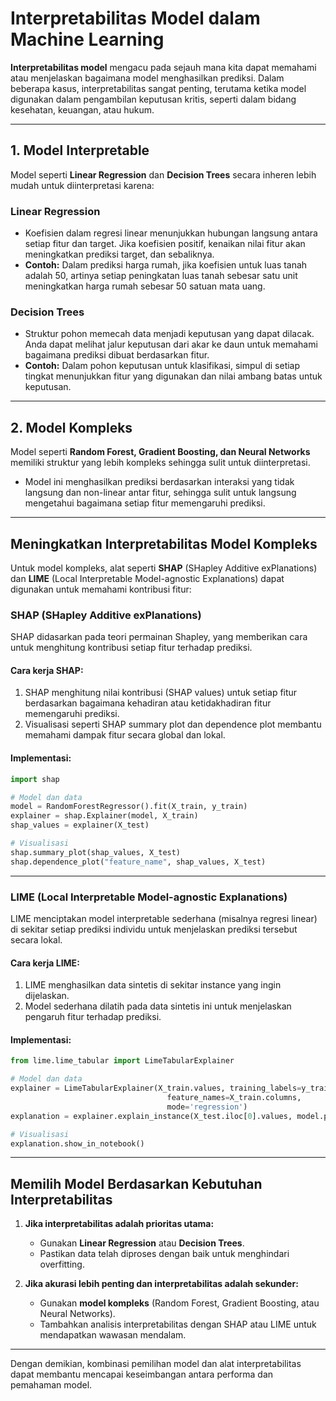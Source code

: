 # Interpretabilitas Model dalam Machine Learning

**Interpretabilitas model** mengacu pada sejauh mana kita dapat memahami atau menjelaskan bagaimana model menghasilkan prediksi. Dalam beberapa kasus, interpretabilitas sangat penting, terutama ketika model digunakan dalam pengambilan keputusan kritis, seperti dalam bidang kesehatan, keuangan, atau hukum.

---

## 1. Model Interpretable
Model seperti **Linear Regression** dan **Decision Trees** secara inheren lebih mudah untuk diinterpretasi karena:

### **Linear Regression**
- Koefisien dalam regresi linear menunjukkan hubungan langsung antara setiap fitur dan target. Jika koefisien positif, kenaikan nilai fitur akan meningkatkan prediksi target, dan sebaliknya.
- **Contoh:** Dalam prediksi harga rumah, jika koefisien untuk luas tanah adalah 50, artinya setiap peningkatan luas tanah sebesar satu unit meningkatkan harga rumah sebesar 50 satuan mata uang.

### **Decision Trees**
- Struktur pohon memecah data menjadi keputusan yang dapat dilacak. Anda dapat melihat jalur keputusan dari akar ke daun untuk memahami bagaimana prediksi dibuat berdasarkan fitur.
- **Contoh:** Dalam pohon keputusan untuk klasifikasi, simpul di setiap tingkat menunjukkan fitur yang digunakan dan nilai ambang batas untuk keputusan.

---

## 2. Model Kompleks
Model seperti **Random Forest, Gradient Boosting, dan Neural Networks** memiliki struktur yang lebih kompleks sehingga sulit untuk diinterpretasi.

- Model ini menghasilkan prediksi berdasarkan interaksi yang tidak langsung dan non-linear antar fitur, sehingga sulit untuk langsung mengetahui bagaimana setiap fitur memengaruhi prediksi.

---

## Meningkatkan Interpretabilitas Model Kompleks
Untuk model kompleks, alat seperti **SHAP** (SHapley Additive exPlanations) dan **LIME** (Local Interpretable Model-agnostic Explanations) dapat digunakan untuk memahami kontribusi fitur:

### **SHAP (SHapley Additive exPlanations)**
SHAP didasarkan pada teori permainan Shapley, yang memberikan cara untuk menghitung kontribusi setiap fitur terhadap prediksi.

#### **Cara kerja SHAP:**
1. SHAP menghitung nilai kontribusi (SHAP values) untuk setiap fitur berdasarkan bagaimana kehadiran atau ketidakhadiran fitur memengaruhi prediksi.
2. Visualisasi seperti SHAP summary plot dan dependence plot membantu memahami dampak fitur secara global dan lokal.

#### **Implementasi:**
```python
import shap

# Model dan data
model = RandomForestRegressor().fit(X_train, y_train)
explainer = shap.Explainer(model, X_train)
shap_values = explainer(X_test)

# Visualisasi
shap.summary_plot(shap_values, X_test)
shap.dependence_plot("feature_name", shap_values, X_test)
```

---

### **LIME (Local Interpretable Model-agnostic Explanations)**
LIME menciptakan model interpretable sederhana (misalnya regresi linear) di sekitar setiap prediksi individu untuk menjelaskan prediksi tersebut secara lokal.

#### **Cara kerja LIME:**
1. LIME menghasilkan data sintetis di sekitar instance yang ingin dijelaskan.
2. Model sederhana dilatih pada data sintetis ini untuk menjelaskan pengaruh fitur terhadap prediksi.

#### **Implementasi:**
```python
from lime.lime_tabular import LimeTabularExplainer

# Model dan data
explainer = LimeTabularExplainer(X_train.values, training_labels=y_train,
                                   feature_names=X_train.columns,
                                   mode='regression')
explanation = explainer.explain_instance(X_test.iloc[0].values, model.predict)

# Visualisasi
explanation.show_in_notebook()
```

---

## Memilih Model Berdasarkan Kebutuhan Interpretabilitas

1. **Jika interpretabilitas adalah prioritas utama:**
   - Gunakan **Linear Regression** atau **Decision Trees**.
   - Pastikan data telah diproses dengan baik untuk menghindari overfitting.

2. **Jika akurasi lebih penting dan interpretabilitas adalah sekunder:**
   - Gunakan **model kompleks** (Random Forest, Gradient Boosting, atau Neural Networks).
   - Tambahkan analisis interpretabilitas dengan SHAP atau LIME untuk mendapatkan wawasan mendalam.

---

Dengan demikian, kombinasi pemilihan model dan alat interpretabilitas dapat membantu mencapai keseimbangan antara performa dan pemahaman model.
